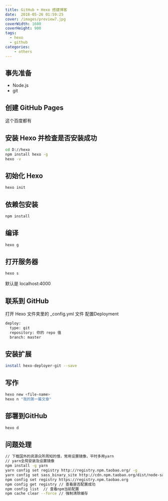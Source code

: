 ```yaml
---
title: GitHub + Hexo 搭建博客
date:  2018-05-26 01:59:25
cover: /images/preview7.jpg
coverWidth: 1600
coverHeight: 900
tags: 
  - hexo
  - github
categories: 
    - others
---
```


## 事先准备

* Node.js
* git

## 创建 GitHub Pages
这个百度都有

## 安装 Hexo 并检查是否安装成功

``` bash
cd D://hexo
npm install hexo -g
hexo -v
```

## 初始化 Hexo

``` bash
hexo init
```

## 依赖包安装

``` bash
npm install
```

## 编译

``` bash
hexo g
```

## 打开服务器

``` bash
hexo s
```

默认是 localhost:4000

## 联系到 GitHub

打开 Hexo 文件夹里的 _config.yml 文件
配置Deployment

``` bash
deploy:
  type: git
  repository: 你的 repo 值
  branch: master
```

## 安装扩展

``` bash
install hexo-deployer-git --save
```

## 写作

``` bash
hexo new <file-name>
hexo n "我的第一篇文章"
```

## 部署到GitHub

``` bash
hexo d
```

## 问题处理

``` bash
// 下载国外的资源众所周知的慢，常用设置镜像，平时多用yarn
// yarn全局安装及设置镜像
npm install -g yarn
yarn config set registry http://registry.npm.taobao.org/ -g
yarn config set sass_binary_site http://cdn.npm.taobao.org/dist/node-sass -g
npm config set registry https://registry.npm.taobao.org
npm config get registry // 查看是否配置成功
npm config list  // 查看npm当前配置
npm cache clear --force // 强制清除缓存

```